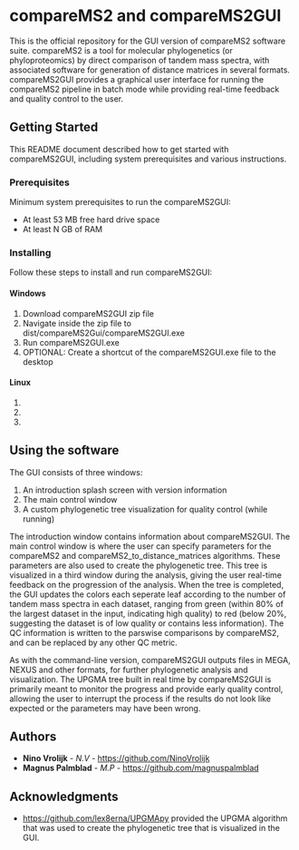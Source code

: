 # compareMS2 and compareMS2GUI

This is the official repository for the GUI version of compareMS2 software suite. compareMS2 is a tool for molecular phylogenetics (or phyloproteomics) by direct comparison of tandem mass spectra, with associated software for generation of distance matrices in several formats. compareMS2GUI provides a graphical user interface for running the compareMS2 pipeline in batch mode while providing real-time feedback and quality control to the user.

## Getting Started

This README document described how to get started with compareMS2GUI, including system prerequisites and various instructions.

### Prerequisites

Minimum system prerequisites to run the compareMS2GUI:

* At least 53 MB free hard drive space
* At least N GB of RAM

### Installing

Follow these steps to install and run compareMS2GUI:

#### Windows

1. Download compareMS2GUI zip file
2. Navigate inside the zip file to dist/compareMS2Gui/compareMS2GUI.exe
3. Run compareMS2GUI.exe
4. OPTIONAL: Create a shortcut of the compareMS2GUI.exe file to the desktop

#### Linux

1.
2.
3.

## Using the software

The GUI consists of three windows:

1. An introduction splash screen with version information
2. The main control window
3. A custom phylogenetic tree visualization for quality control (while running)

The introduction window contains information about compareMS2GUI. The main control window is where the user can specify parameters for the compareMS2 and compareMS2_to_distance_matrices algorithms. These parameters are also used to create the phylogenetic tree. This tree is visualized in a third window during the analysis, giving the user real-time feedback on the progression of the analysis. When the tree is completed, the GUI updates the colors each seperate leaf according to the number of tandem mass spectra in each dataset, ranging from green (within 80% of the largest dataset in the input, indicating high quality) to red (below 20%, suggesting the dataset is of low quality or contains less information). The QC information is written to the parswise comparisons by compareMS2, and can be replaced by any other QC metric.

As with the command-line version, compareMS2GUI outputs files in MEGA, NEXUS and other formats, for further phylogenetic analysis and visualization. The UPGMA tree built in real time by compareMS2GUI is primarily meant to monitor the progress and provide early quality control, allowing the user to interrupt the process if the results do not look like expected or the parameters may have been wrong.


## Authors

* **Nino Vrolijk** - *N.V* - https://github.com/NinoVrolijk
* **Magnus Palmblad** - *M.P* - https://github.com/magnuspalmblad

## Acknowledgments

* https://github.com/lex8erna/UPGMApy provided the UPGMA algorithm that was used to create the phylogenetic tree that is visualized in the GUI.
